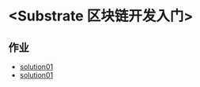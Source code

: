 # <Substrate 区块链开发入门>

## 作业

* [solution01](solution01/bitcoin_white_paper_explained.md)
* [solution01](solution01/README.md)
